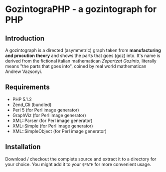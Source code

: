 GozintograPHP - a gozintograph for PHP
======================================

Introduction
------------
A gozintograph is a directed (asymmetric) graph taken from **manufacturing and procution theory** 
and shows the parts that goes (goz) into. It's name is derived from the fictional italian mathematican 
*Zepartzat Gozinto*, literally means "the parts that goes into", coined by real world mathematican
Andrew Vazsonyi.

Requirements
------------
 - PHP 5.1.2
 - Zend_Cli (bundled)
 - Perl 5 (for Perl image generator)
 - GraphViz (for Perl image generator)
 - XML::Parser (for Perl image generator)
 - XML::Simple (for Perl image generator)
 - XML::SimpleObject (for Perl image generator)

Installation
------------
Download / checkout the complete source and extract it to a directory for your choice. You might add it
to your `$PATH` for more convenient usage.
